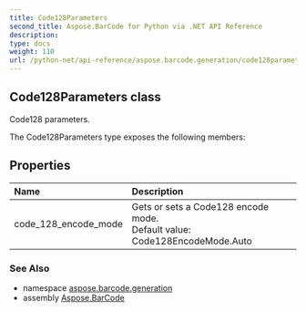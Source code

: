 ```yaml
---
title: Code128Parameters
second_title: Aspose.BarCode for Python via .NET API Reference
description: 
type: docs
weight: 110
url: /python-net/api-reference/aspose.barcode.generation/code128parameters/
---
```


## Code128Parameters class

Code128 parameters.

The Code128Parameters type exposes the following members:
## Properties
| Name | Description |
| :- | :- |
|code_128_encode_mode|Gets or sets a Code128 encode mode. <br/>            Default value: Code128EncodeMode.Auto|

### See Also

* namespace [aspose.barcode.generation](/barcode/python-net/api-reference/aspose.barcode.generation/)
* assembly [Aspose.BarCode](/barcode/python-net/api-reference/)

